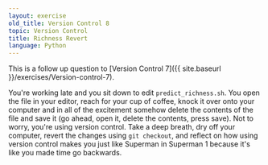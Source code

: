 ```yaml
---
layout: exercise
old_title: Version Control 8
topic: Version Control
title: Richness Revert
language: Python
---
```


This is a follow up question to
[Version Control 7]({{ site.baseurl }}/exercises/Version-control-7).

You're working late and you sit down to edit `predict_richness.sh`. You open the
file in your editor, reach for your cup of coffee, knock it over onto your
computer and in all of the excitement somehow delete the contents of the file
and save it (go ahead, open it, delete the contents, press save). Not to worry,
you're using version control. Take a deep breath, dry off your computer, revert
the changes using `git checkout`, and reflect on how using version control makes
you just like Superman in Superman 1 because it's like you made time go
backwards.
